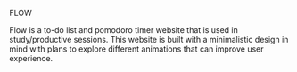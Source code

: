 FLOW

Flow is a to-do list and pomodoro timer website that is used in study/productive sessions.
This website is built with a minimalistic design in mind with plans to explore different animations that can improve user experience.
